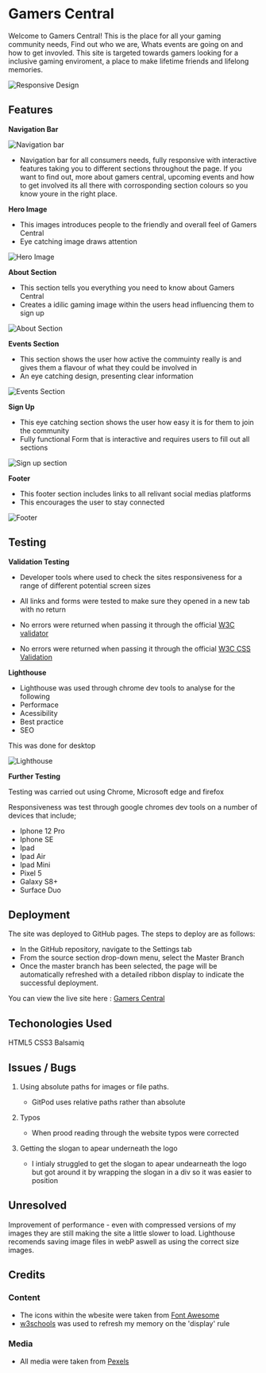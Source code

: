 # Gamers Central

Welcome to Gamers Central! This is the place for all your gaming community needs, Find out who we are, Whats events are going on and how to get invovled. This site is targeted towards gamers looking for a inclusive gaming enviroment, a place to make lifetime friends and lifelong memories.

![Responsive Design](./assets/css/images/gamers-responsive.png)

## Features

__Navigation Bar__

![Navigation bar](./assets/css/images/nav-bar.png)

- Navigation bar for all consumers needs, fully responsive with interactive features taking you to different sections throughout the page.
If you want to find out, more about gamers central, upcoming events and how to get involved its all there with corrosponding section colours so you know youre in the right place.

__Hero Image__

- This images introduces people to the friendly and overall feel of Gamers Central
- Eye catching image draws attention

![Hero Image](./assets/css/images/landing-image.jpg)

__About Section__

- This section tells you everything you need to know about Gamers Central
- Creates a idilic gaming image within the users head influencing them to sign up 

![About Section](./assets/css/images/about-section.png)

__Events Section__

- This section shows the user how active the commuinty really is and gives them a flavour of what they could be involved in
- An eye catching design, presenting clear information

![Events Section](./assets/css/images/events-section.jpg)

__Sign Up__

- This eye catching section shows the user how easy it is for them to join the community
- Fully functional Form that is interactive and requires users to fill out all sections

![Sign up section](./assets/css/images/Form-section.jpg)

__Footer__

- This footer section includes links to all relivant social medias platforms
- This encourages the user to stay connected

![Footer](./assets/css/images/footer.png)

## Testing

__Validation Testing__

- Developer tools where used to check the sites responsiveness for a range of different potential screen sizes
- All links and forms were tested to make sure they opened in a new tab with no return

- No errors were returned when passing it through the official [W3C validator](https://validator.w3.org/#validate_by_input)
- No errors were returned when passing it through the official [W3C CSS Validation](https://jigsaw.w3.org/css-validator/)

__Lighthouse__ 

- Lighthouse was used through chrome dev tools to analyse for the following 
 - Performace
 - Acessibility
 - Best practice
 - SEO

 This was done for desktop 


 ![Lighthouse](./assets/css/images/lighthouse.png)

 __Further Testing__

 Testing was carried out using Chrome, Microsoft edge and firefox

 Responsiveness was test through google chromes dev tools on a number of devices that include;
  - Iphone 12 Pro
  - Iphone SE
  - Ipad
  - Ipad Air
  - Ipad Mini
  - Pixel 5
  - Galaxy S8+
  - Surface Duo

  ## Deployment

  The site was deployed to GitHub pages. The steps to deploy are as follows:
  - In the GitHub repository, navigate to the Settings tab
  - From the source section drop-down menu, select the Master Branch
  - Once the master branch has been selected, the page will be automatically refreshed with a detailed ribbon display to indicate the successful deployment.

  You can view the live site here : [Gamers Central](https://cjfinan.github.io/gaming-central/)

  ## Techonologies Used

  HTML5
  CSS3
  Balsamiq

  ## Issues / Bugs

  1) Using absolute paths for images or file paths.
      - GitPod uses relative paths rather than absolute

  2) Typos
     - When prood reading through the website typos were corrected

  3) Getting the slogan to apear underneath the logo
     - I intialy struggled to get the slogan to apear undearneath the logo but got around it by wrapping the slogan in a div so it was easier to position

## Unresolved

Improvement of performance - even with compressed versions of my images they are still making the site a little slower to load. Lighthouse recomends saving image files in webP aswell as using the correct size images.

## Credits

 ### Content
  - The icons within the wbesite were taken from [Font Awesome](https://fontawesome.com/)
  - [w3schools](https://www.w3schools.com/) was used to refresh my memory on the 'display' rule

 ### Media
 - All media were taken from [Pexels](https://www.pexels.com/)